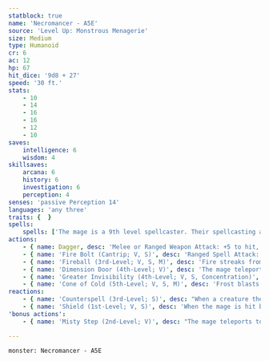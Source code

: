```yaml
---
statblock: true
name: 'Necromancer - A5E'
source: 'Level Up: Monstrous Menagerie'
size: Medium
type: Humanoid
cr: 6
ac: 12
hp: 67
hit_dice: '9d8 + 27'
speed: '30 ft.'
stats:
    - 10
    - 14
    - 16
    - 16
    - 12
    - 10
saves:
    intelligence: 6
    wisdom: 4
skillsaves:
    arcana: 6
    history: 6
    investigation: 6
    perception: 4
senses: 'passive Perception 14'
languages: 'any three'
traits: {  }
spells:
    spells: ['The mage is a 9th level spellcaster. Their spellcasting ability is Intelligence (spell save DC 14, +6 to hit with spell attacks). They have the following wizard spells prepared:', 'Cantrips (at will): fire bolt, light, mage hand, prestidigitation', '1st-level (4 slots): detect magic, identify, mage armor, shield', '2nd-level (3 slots): alter self, misty step', '3rd-level (3 slots): animate dead, counterspell, fireball', '4th-level (3 slots): dimension door, greater invisibility', '5th-level (1 slot): cone of cold']
actions:
    - { name: Dagger, desc: 'Melee or Ranged Weapon Attack: +5 to hit, reach 5 ft. or range 20/60 ft., one target. Hit: 4 (1d4 + 2) piercing damage.' }
    - { name: 'Fire Bolt (Cantrip; V, S)', desc: 'Ranged Spell Attack: +6 to hit, range 120 ft., one target. Hit: 11 (2d10) fire damage.' }
    - { name: 'Fireball (3rd-Level; V, S, M)', desc: 'Fire streaks from the mage to a point within 120 feet and explodes in a 20-foot radius, spreading around corners. Each creature in the area makes a DC 14 Dexterity saving throw, taking 21 (6d6) fire damage on a failed save or half damage on a success.' }
    - { name: 'Dimension Door (4th-Level; V)', desc: 'The mage teleports to a location within 500 feet. They can bring along one willing Medium or smaller creature within 5 feet. If a creature would teleport to an occupied space, it takes 14 (4d6) force damage, and the spell fails.' }
    - { name: 'Greater Invisibility (4th-Level; V, S, Concentration)', desc: 'The mage or a creature they touch is invisible for 1 minute.' }
    - { name: 'Cone of Cold (5th-Level; V, S, M)', desc: 'Frost blasts from the mage in a 60-foot cone. Each creature in the area makes a DC 17 Constitution saving throw, taking 36 (8d8) cold damage on a failure or half damage on a success.' }
reactions:
    - { name: 'Counterspell (3rd-Level; S)', desc: "When a creature the mage can see within 60 feet casts a spell, the mage attempts to interrupt it. If the creature is casting a 2nd-level spell or lower, the spell fails. If the creature is casting a 3rd-level or higher spell, the mage makes an Intelligence check against a DC of 10 + the spell's level. On a success, the spell fails, and the spellcasting creature can use its reaction to try to cast a second spell with the same casting time so long as it uses a spell slot level equal to or less than half the original spell slot. If the mage casts counterspell with a higher spell slot, the interrupted spell fails if its level is less than that of counterspell." }
    - { name: 'Shield (1st-Level; V, S)', desc: 'When the mage is hit by an attack or targeted by magic missile, they gain a +5 bonus to AC (including against the triggering attack) and immunity to magic missile. These benefits last until the start of their next turn.' }
'bonus actions':
    - { name: 'Misty Step (2nd-Level; V)', desc: "The mage teleports to an unoccupied space they can see within 30 feet. The mage can't cast this spell and a 1st-level or higher spell on the same turn." }

---
```

```statblock
monster: Necromancer - A5E
```
